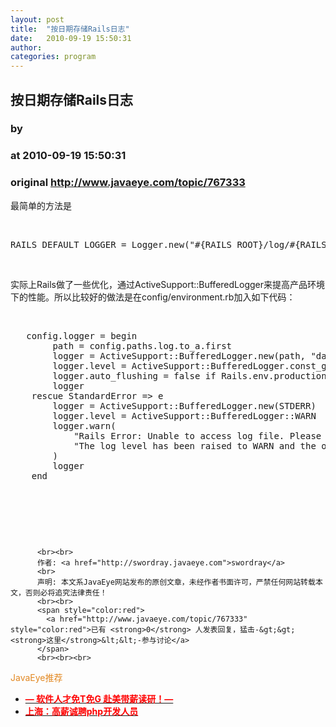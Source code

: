 ```yaml
---
layout: post
title:  "按日期存储Rails日志"
date:   2010-09-19 15:50:31
author: 
categories: program
---
```


## 按日期存储Rails日志
### by 
### at 2010-09-19 15:50:31
### original <http://www.javaeye.com/topic/767333>

<p>最简单的方法是</p>
<p> </p>
<pre name="code">RAILS_DEFAULT_LOGGER = Logger.new("#{RAILS_ROOT}/log/#{RAILS_ENV}.log", "daily") </pre>
<p> </p>
<p>实际上Rails做了一些优化，通过ActiveSupport::BufferedLogger来提高产品环境下的性能。所以比较好的做法是在config/environment.rb加入如下代码：</p>
<p> </p>
<pre name="code">	config.logger = begin
		path = config.paths.log.to_a.first
		logger = ActiveSupport::BufferedLogger.new(path, &quot;daily&quot;)
		logger.level = ActiveSupport::BufferedLogger.const_get(config.log_level.to_s.upcase)
		logger.auto_flushing = false if Rails.env.production?
		logger
	rescue StandardError =&gt; e
		logger = ActiveSupport::BufferedLogger.new(STDERR)
		logger.level = ActiveSupport::BufferedLogger::WARN
		logger.warn(
			&quot;Rails Error: Unable to access log file. Please ensure that #{path} exists and is chmod 0666. &quot; +
			&quot;The log level has been raised to WARN and the output directed to STDERR until the problem is fixed.&quot;
		)
		logger
	end</pre>
 
<p> </p>
<p> </p>
          
          <br><br>
          作者: <a href="http://swordray.javaeye.com">swordray</a> 
          <br>
          声明: 本文系JavaEye网站发布的原创文章，未经作者书面许可，严禁任何网站转载本文，否则必将追究法律责任！
          <br><br>
          <span style="color:red">
            <a href="http://www.javaeye.com/topic/767333" style="color:red">已有 <strong>0</strong> 人发表回复，猛击-&gt;&gt;<strong>这里</strong>&lt;&lt;-参与讨论</a>
          </span>
          <br><br><br>
<span style="color:#e28822">JavaEye推荐</span>
<br>
<ul><li><a href="http://www.iteye.com/clicks/433"><span style="color:red;font-weight:bold">— 软件人才免T免G 赴美带薪读研！—</span></a></li><li><a href="http://www.iteye.com/clicks/138"><span style="color:red;font-weight:bold">上海：高薪诚聘php开发人员</span></a></li></ul>
<br><br><br>